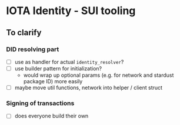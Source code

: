 IOTA Identity - SUI tooling
===

## To clarify

### DID resolving part

- [ ] use as handler for actual `identity_resolver`?
- [ ] use builder pattern for initialization?
  - would wrap up optional params (e.g. for network and stardust package ID) more easily
- [ ] maybe move util functions, network into helper / client struct

### Signing of transactions

- [ ] does everyone build their own 